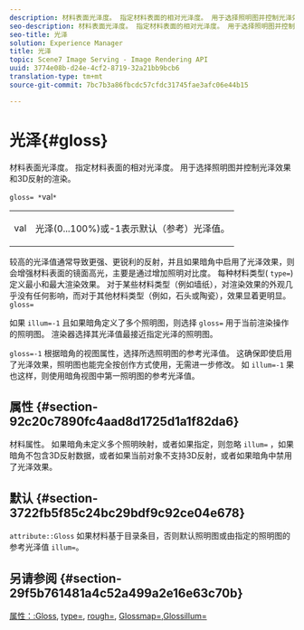 ```yaml
---
description: 材料表面光泽度。 指定材料表面的相对光泽度。 用于选择照明图并控制光泽效果和3D反射的渲染。
seo-description: 材料表面光泽度。 指定材料表面的相对光泽度。 用于选择照明图并控制光泽效果和3D反射的渲染。
seo-title: 光泽
solution: Experience Manager
title: 光泽
topic: Scene7 Image Serving - Image Rendering API
uuid: 3774e08b-d24e-4cf2-8719-32a21bb9bcb6
translation-type: tm+mt
source-git-commit: 7bc7b3a86fbcdc57cfdc31745fae3afc06e44b15

---
```



# 光泽{#gloss}

材料表面光泽度。 指定材料表面的相对光泽度。 用于选择照明图并控制光泽效果和3D反射的渲染。

`gloss= *`val`*`

<table id="simpletable_82166CA080AD401180404462FB2407D7"> 
 <tr class="strow"> 
  <td class="stentry"> <p><span class="codeph"> <span class="varname"> val</span></span> </p></td> 
  <td class="stentry"> <p>光泽(0...100%)或-1表示默认（参考）光泽值。 </p></td> 
 </tr> 
</table>

较高的光泽值通常导致更强、更锐利的反射，并且如果暗角中启用了光泽效果，则会增强材料表面的镜面高光，主要是通过增加照明对比度。 每种材料类型( `type=`)定义最小和最大渲染效果。 对于某些材料类型（例如墙纸），对渲染效果的外观几乎没有任何影响，而对于其他材料类型（例如，石头或陶瓷），效果显着更明显。 `gloss=`

如果 `illum=-1` 且如果暗角定义了多个照明图，则选择 `gloss=` 用于当前渲染操作的照明图。 渲染器选择其光泽值最接近指定光泽的照明图。

`gloss=-1` 根据暗角的视图属性，选择所选照明图的参考光泽值。 这确保即使启用了光泽效果，照明图也能完全按创作方式使用，无需进一步修改。 如 `illum=-1` 果也这样，则使用暗角视图中第一照明图的参考光泽值。

## 属性 {#section-92c20c7890fc4aad8d1725d1a1f82da6}

材料属性。 如果暗角未定义多个照明映射，或者如果指定，则忽略 `illum=` ，如果暗角不包含3D反射数据，或者如果当前对象不支持3D反射，或者如果暗角中禁用了光泽效果。

## 默认 {#section-3722fb5f85c24bc29bdf9c92ce04e678}

`attribute::Gloss` 如果材料基于目录条目，否则默认照明图或由指定的照明图的参考光泽值 `illum=`。

## 另请参阅 {#section-29f5b761481a4c52a499a2e16e63c70b}

[属性：:Gloss](../../../../../ir-api/material-cat/image-rendering-api-ref/c-ir-material-catalog/c-ir-material-data-reference/r-ir-cat-gloss.md#reference-5277f62a67e2408ab94699aa712f1eeb), [type=](../../../../../ir-api/http-protocol/image-rendering-api-ref/c-ir-http-protocol-ref/c-ir-http-protocol-command-reference/r-ir-http-type.md#reference-128c7de89e2d46838019b560f3f84a35), [rough=](../../../../../ir-api/http-protocol/image-rendering-api-ref/c-ir-http-protocol-ref/c-ir-http-protocol-command-reference/r-ir-rough.md#reference-00add846b09f4dc39420bda1ca414180), [Glossmap=](../../../../../ir-api/http-protocol/image-rendering-api-ref/c-ir-http-protocol-ref/c-ir-http-protocol-command-reference/r-ir-glossmap.md#reference-99940148ae6a401482b2d03c68530f3a)[,Glossillum=](../../../../../ir-api/http-protocol/image-rendering-api-ref/c-ir-http-protocol-ref/c-ir-http-protocol-command-reference/r-ir-http-illum.md#reference-8efe483a30684022bfe711eb73efbee6)
